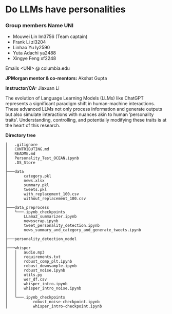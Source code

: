 # Do LLMs have personalities

### Group members Name UNI 
- Mouwei Lin lm3756 (Team captain)
- Frank Li zl3204
- Linhao Yu ly2590
- Yuta Adachi ya2488
- Xingye Feng xf2248

Emails  &lt;UNI&gt; @ columbia.edu

**JPMorgan mentor & co-mentors:** Akshat Gupta

**Instructor/CA:** Jiaxuan Li

The evolution of Language Learning Models (LLMs) like ChatGPT represents a significant paradigm shift in human-machine interactions. These advanced LLMs not only process information and generate outputs but also simulate interactions with nuances akin to human ’personality traits’. Understanding, controlling, and potentially modifying these traits is at the heart of this research.


**Directory tree**
```
│   .gitignore
│   CONTRIBUTING.md
│   README.md
│   Personality_Test_OCEAN.ipynb
│   .DS_Store
│
├───data
│       category.pkl
│       news.xlsx
│       summary.pkl
│       tweets.pkl
│       with_replacement_100.csv
│       without_replacement_100.csv
│
├───data_preprocess
│   └───.ipynb_checkpoints
│       LLama2_summarizer.ipynb
│       newsscrap.ipynb
│       tweet_personality_detection.ipynb
│       news_summary_and_category_and_generate_tweets.ipynb
│       
├───personality_detection_model
│
├───whisper
│   │   audio.mp3
│   │   requirements.txt
│   │   robust_comp_plt.ipynb
│   │   robust_downsample.ipynb
│   │   robust_noise.ipynb
│   │   utils.py
│   │   wer_df.csv
│   │   whisper_intro.ipynb
│   │   whisper_intro_noise.ipynb
│   │
│   └───.ipynb_checkpoints
│           robust_noise-checkpoint.ipynb
│           whisper_intro-checkpoint.ipynb
```



